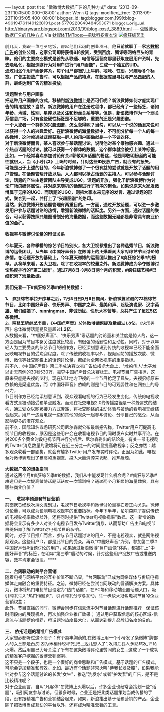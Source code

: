 --- layout: post title: "做微博大数据广告的几种方式" date:
'2013-09-23T10:35:00.000+08:00' author: Wenh Q tags: modified\_time:
'2013-09-23T10:35:05.400+08:00' blogger\_id:
tag:blogger.com,1999:blog-4961947611491238191.post-5770220043484598671
blogger\_orig\_url:
http://binaryware.blogspot.com/2013/09/blog-post\_3889.html ---
[做微博大数据广告的几种方式](http://www.tmtpost.com/64816.html)
Via [钛媒体TMTpost—把脉科技资本论](http://www.tmtpost.com/)
[![疯狂综艺季](http://www.socialmouths.cn/wp-content/uploads/2013/09/%E7%96%AF%E7%8B%82%E7%BB%BC%E8%89%BA%E5%AD%A3.jpg)](http://www.socialmouths.cn/wp-content/uploads/2013/09/%E7%96%AF%E7%8B%82%E7%BB%BC%E8%89%BA%E5%AD%A3.jpg)\
\
前几天，我跟一位老乡吃饭，聊起他们公司的创业项目。**他目前就职于一家[大数据](http://www.tmtpost.com/tag/%E5%A4%A7%E6%95%B0%E6%8D%AE "查看 大数据 中的全部文章")[广告](http://www.tmtpost.com/tag/%E5%B9%BF%E5%91%8A "查看 广告 中的全部文章")的创业公司，这家公司即将获得B轮投资，受到百度、腾讯等网络巨头的青睐。**他们的主要商业模式是首先从联通、电信等运营商那里获取底层用户资料，先去隐私化，根据浏览行为对用户进行"用户画像"，生成一个独立的UID。\
**通过用这个用户画像体系，每个用户都被打上年龄、地域、性别、兴趣等各个标签。**广告主投放广告时，可以根据产品的特点，在数据库里寻找与产品匹配的人群，最终达到广告的精准投放。\
\
**话题聚合与用户画像**\
把这种用户画像的方式，移植到[新浪](http://www.tmtpost.com/tag/sina "查看 新浪 中的全部文章")[微博](http://www.tmtpost.com/tag/weiboke "查看 微博 中的全部文章")上是否可行呢？新浪微博如何才能实现广告的精准投放？当然，新浪微博的用户在注册过程中，都已经有了一些标签，诸如年龄、地域、性别、星座以及关注和粉丝关系等等。但是，新浪微博作为一个弱关系信息广场，只有这些硬性标签是不足够的，重要的还是兴趣图谱。\
一个人或者一个群体的兴趣图谱，怎么获得呢？当然，可以从一个说的话里来说可以获得一个人的兴趣爱好。在新浪微博的海量数据中，不可能分析每一个人的每一条微博，这时候通过话题获取一群人的用户画像就是一个不错选择。\
对于新浪微博而言，某人喜欢参与某话题讨论，说明他对某个事物感兴趣。通过一个热点话题的讨论，就可以获得一个群体的数据，这个群体就会被打上某种标签。比如，一个经常喜欢参加讨论有关\#郭敬明\#话题的粉丝，他是郭敬明粉丝的可能性就很大，当《小时代3》上映的时候，针对这些ID投放广告，就会有的放矢。\
可能是出于上述的目的，今年新浪微博做了一个很有益的尝试就是开放了话题的用户管理。在话题管理开放以后，人人都可以抢占话题的主持人，可以参与话题讨论，话题的产生由运营团队主导变成UGC。话题的开放，强化了新浪微博作为讨论广场的媒体属性，并对原来随机的话题进行了有序的聚合。如果说原来大家发微博属于无序的UGC，而话题的UGC，则把大家本来无序的发言，通过话题的形式，聚合到一起，并打上了"兴趣图谱"的烙印。\
当然，新浪微博开放话题管理有两重目的。一方面，通过开放话题，可以进一步激发用户参与话题讨论的热情，增强新浪微博的活跃度。另外一方面，通过话题的聚合，可以获得按照兴趣图谱划分的海量数据，而这些数据无疑都是非常具有商业价值的金矿。\
\
**收视率与微博讨论量的辩证关系**\
\
今年夏天，各种季播的综艺节目特别火，各大卫视都推出了各种选秀节目。新浪微博的运营团队，从去年《中国好声音》在微博上的火爆看到大家对综艺节目讨论的热情。在话题开放的基础上，今年夏天微博的运营团队推出了\#疯狂综艺季\#的榜单。从榜单来看，各大卫视，除了在收视率的较量之外，新浪微博成为争夺微博讨论热度排行的"第二战场"。通过7月8日-9月8日两个月的积累，\#疯狂综艺榜\#已经积累了海量数据。\
\
**我们先看一下\#疯狂综艺季\#的相关数据：**\
\
1、
疯狂综艺季拉开序幕之后，7月8日到9月8日期间，新浪微博监测的73档综艺节目，比如中国好声音、快乐男声、中国梦之声、最美和声、超级演说家、汉字英雄、我们结婚了、runningman、非诚勿扰、快乐大本营等，总共产生了超过**5亿**条微博。\
2、两档王牌综艺节目，《中国好声音》总体微博话题提及量超过**1.8亿**，《快乐男声》总体微博话题提及量超过**1.2亿**。\
从数据来看，"中国好声音"、"快乐男声"等话题的讨论量和关注度是惊人的，这一方面是因为节目本身关注度就比较高，有很强的话题性和互动性。同时，对于以年轻人为主要受众的综艺节目的制作方，已经深刻意识到传统的收视率已经不能全面反映电视节目的受欢迎程度。除了传统的收视率以外，视频网站的播放次数、微博、微信等社交网络上的话题讨论量，都成为全网收视率的重要指标。\
前不久，《中国好声音》第二季总决赛之夜广告位招标大会上，"龙的传人"太子龙以史无前例的30秒630万，豪夺中国好声音总决赛标王。电视节目广告招标，这原来只能是央视的专利，现在却让地方卫视的一个节目抢足了风头。央视招标原来依赖的是渠道优势，而《中国好声音》依赖的则是节目的可观赏性和在网络上的号召力。\
节目制作方已经给深刻意识到，观众观看电视的行为已经发生变化，传统的电视收看方式是被动接受和单点触发。而现在社交电视2.0的传播路径是一种蜂窝式的结构，通过受众以网状接力方式传递，将社交网络的主动体验与被动的看电视无缝结合起来。用户一边看电视一边和其他的观众一起参与讨论、分享自己的感受，从而影响更多的潜在观众。\
前不久，国际知名市场研究公司尼尔森就公布最新报告称，Twitter用户可提高电视节目的收视率，原因是这些用户会在收看电视节目的同时发布实时共享评论。在对200多个黄金时段电视节目进行分析后，尼尔森得出的结论是，有关一部电视剧的Twitter消息数量的激增将可在近三分之一的时间里提高收视率；反之亦然：越多观众收看一部剧集，就会有越多Twitter用户发布实时评论。正因为如此，电视台对微博表现出了极高的重视度，投入大量资源来发起、推热话题。\
\
**大数据广告的想象空间**\
通过这两个月\#疯狂综艺季\#的数据，我们从中能发现什么机会呢？\#疯狂综艺季\#难道只是一次提高微博话题活跃度一次策划吗？通过两个月积累的海量数据，具有哪些商业价值？\
\
**一、
  收视率预测和节目[营销](http://www.tmtpost.com/tag/%E8%90%A5%E9%94%80 "查看 营销 中的全部文章")**\
前面我已经数次撰文提到过，电视节目收视率和微博讨论量存在着正向关系。微博讨论量，可以成为预测电视收视率的重要指标。今年下半年，尼尔森除了提供传统的电视收视率数据以外，还将同时提供"Twitter电视收视率"数据。这一新增的数据将会显示有多少人对某个电视节目发布Twitter消息，从而帮助广告主和电视节目提供商了解Twitter对电视节目的影响。\
同时，对于节目推广而言，参与节目话题讨论的用户，不是电视观众，就是网络视频观众。这些用户ID，都是此节目的受众。再以"中国好声音"为例，参加第二季\#中国好声音\#话题讨论的用户，如果通过新浪微博"用户画像"体系，都被打上"中国好声音"的标签，在明年"第三季"启动的时候，针对这些用户投放广告或推送内容，效率肯定会很高。****\
\
**二、台网联动的跨平台营销**\
随着电视与网络平台的互补价值不断凸显，"台网联动"已成为网络媒体与传统电视媒体走向融合的重要特征。之前，微博已经在尝试台网联动的营销解决方案。具体为，微博将热门电视节目设定为"热门话题"，在PC端和移动端设置话题入口，吸引网友进入"热门话题页"，引发网友分享与互动，进一步放大冠名电视节目的企业营销权益；\
此外，节目直播的同时，微博会同步在信息流中对节目话题进行话题推荐，保证该时间段内的展现机会，再次加强企业推广效果；
通过用户获取信息的核心区域-信息流与话题榜的推荐，将话题的热度最大化，从而达到提升品牌知名度的目的。\
\
**三、 依托话题的精准广告模式**\
大家想必都听过这个段子：有个卖丰胸药的,在微博上用一个小号发了条微博"胸部大的女生都是白痴,因为末梢神经坏死,把上边儿憋大了",发博后找人多路转发,评论火爆。然后用自己大号关注了所有在这条微博评论里赞同的女生…这成了一个成功的精准客户挖掘的微博营销案例。\
这不只是一个段子，也是一个很好的商业思路和广告模式，基于话题的广告模式，可能会更加精准和有效。比如，最近有个话题非常火叫"待我长发及腰"，如果我能针对参与这个话题讨论的长发"女生"，推送"洗发水"或者"护发素"的广告，是不是比较精准呢？\
对于企业而言，自从"凡客体"在微博上火爆以后，许多企业也经常会策划一些"话题"，吸引网友参与讨论。但很多时候，企业还是把此类话题策划当成传播的手段，没有跟精准广告和营销结合起来。如果，新浪推出基于话题营销的产品，企业除了把微博当成互动的平台以外，还将成为精准营销的工具。
